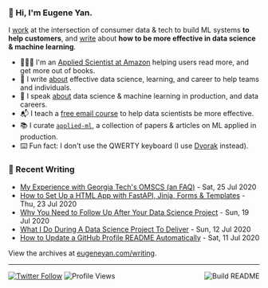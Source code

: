 ### 👋 Hi, I'm Eugene Yan.

I [work](https://eugeneyan.com/about/) at the intersection of consumer data & tech to build ML systems **to help customers**, and [write](https://eugeneyan.com/writing/) about **how to be more effective in data science & machine learning**.

- 👨🏻‍💻 I'm an [Applied Scientist at Amazon](https://eugeneyan.com/about/) helping users read more, and get more out of books.
- 📝 I write [about](https://eugeneyan.com/writing/) effective data science, learning, and career to help teams and individuals.
- 🎤 I speak [about](https://eugeneyan.com/speaking/) data science & machine learning in production, and data careers.
- 📬 I teach a [free email course](https://eugeneyan.com/resources/) to help data scientists be more effective.
- 📚 I curate [`applied-ml`](https://github.com/eugeneyan/applied-ml), a collection of papers & articles on ML applied in production.
- ⌨️ Fun fact: I don't use the QWERTY keyboard (I use [Dvorak](https://en.wikipedia.org/wiki/Dvorak_keyboard_layout) instead).

### 📝 Recent Writing

<!-- writing starts -->
* [My Experience with Georgia Tech's OMSCS (an FAQ)](https://eugeneyan.com//writing/georgia-tech-omscs-faq/) - Sat, 25 Jul 2020
* [How to Set Up a HTML App with FastAPI, Jinja, Forms & Templates](https://eugeneyan.com//writing/how-to-set-up-html-app-with-fastapi-jinja-forms-templates/) - Thu, 23 Jul 2020
* [Why You Need to Follow Up After Your Data Science Project](https://eugeneyan.com//writing/why-you-need-to-follow-up-after-your-data-science-project/) - Sun, 19 Jul 2020
* [What I Do During A Data Science Project To Deliver](https://eugeneyan.com//writing/what-i-do-during-a-data-science-project-to-ensure-success/) - Sun, 12 Jul 2020
* [How to Update a GitHub Profile README Automatically](https://eugeneyan.com//writing/how-to-update-github-profile-readme-automatically/) - Sat, 11 Jul 2020
<!-- writing ends -->

View the archives at [eugeneyan.com/writing](https://eugeneyan.com/writing/).

---
[![Twitter Follow](https://img.shields.io/twitter/follow/eugeneyan?label=Follow&style=social)](https://twitter.com/eugeneyan) ![Profile Views](https://gpvc.arturio.dev/eugeneyan)<a href="https://github.com/eugeneyan/eugeneyan/actions"><img src="https://github.com/eugeneyan/eugeneyan/workflows/Build%20README/badge.svg?branch=master" align="right" alt="Build README"></a>
